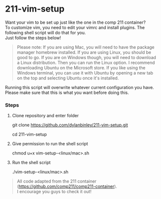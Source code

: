 # 211-vim-setup 
Want your vim to be set up just like the one in the comp 211 container?   
To customize vim, you need to edit your vimrc and install plugins. The following shell script will do that for you.  
Just follow the steps below!

>Please note: If you are using Mac, you will need to have the package manager homebrew installed. If you are using Linux, you should be good to go. If you are on Windows though, you will need to download a Linux distribution. Then you can run the Linux option. I recommend downloading Ubuntu on the Microsoft store. If you like using the Windows terminal, you can use it with Ubuntu by opening a new tab on the top and selecting Ubuntu once it's installed.  

Running this script will overwrite whatever current configuration you have. Please make sure that this is what you want before doing this.  

### Steps
1. Clone repository and enter folder  

    git clone https://github.com/dylanbinley/211-vim-setup.git  
    
    cd 211-vim-setup
2.  Give permission to run the shell script  

    chmod u+x vim-setup-<linux/mac>.sh

3. Run the shell script  

    ./vim-setup-<linux/mac>.sh

>All code adapted from the 211 container (https://github.com/comp211/comp211-container).  
>I encourage you guys to check it out!  

